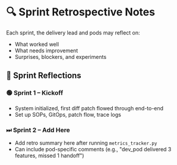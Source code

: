 # 🔍 Sprint Retrospective Notes

Each sprint, the delivery lead and pods may reflect on:
- What worked well
- What needs improvement
- Surprises, blockers, and experiments

## 📆 Sprint Reflections

### 🟢 Sprint 1 – Kickoff
- System initialized, first diff patch flowed through end-to-end
- Set up SOPs, GitOps, patch flow, trace logs

### ⏭ Sprint 2 – Add Here
- Add retro summary here after running `metrics_tracker.py`
- Can include pod-specific comments (e.g., "dev_pod delivered 3 features, missed 1 handoff")

